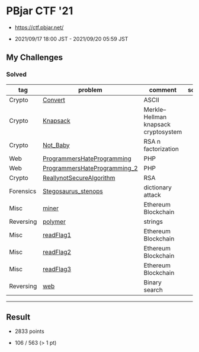# PBjar CTF '21

* https://ctf.pbjar.net/

* 2021/09/17 18:00 JST - 2021/09/20 05:59 JST

## My Challenges

### Solved

| tag       | problem                                                      | comment                              | score | solved |
| --------- | ------------------------------------------------------------ | ------------------------------------ | ----: | -----: |
| Crypto    | [Convert](Convert)                                           | ASCII                                | 147   | 493    |
| Crypto    | [Knapsack](Knapsack)                                         | Merkle–Hellman knapsack cryptosystem | 361   | 43     |
| Crypto    | [Not_Baby](Not_Baby)                                         | RSA n factorization                  | 285   | 90     |
| Web       | [ProgrammersHateProgramming](ProgrammersHateProgramming)     | PHP                                  | 201   | 215    |
| Web       | [ProgrammersHateProgramming_2](ProgrammersHateProgramming_2) | PHP                                  | 228   | 159    |
| Crypto    | [ReallynotSecureAlgorithm](ReallynotSecureAlgorithm)         | RSA                                  | 176   | 299    |
| Forensics | [Stegosaurus_stenops](Stegosaurus_stenops)                   | dictionary attack                    | 223   | 168    |
| Misc      | [miner](miner)                                               | Ethereum Blockchain                  | 163   | 367    |
| Reversing | [polymer](polymer)                                           | strings                              | 196   | 228    |
| Misc      | [readFlag1](readFlag1)                                       | Ethereum Blockchain                  | 169   | 333    |
| Misc      | [readFlag2](readFlag2)                                       | Ethereum Blockchain                  | 223   | 168    |
| Misc      | [readFlag3](readFlag3)                                       | Ethereum Blockchain                  | 183   | 270    |
| Reversing | [web](web)                                                   | Binary search                        | 239   | 142    |

---

## Result

* 2833 points

* 106 / 563 (> 1 pt)
